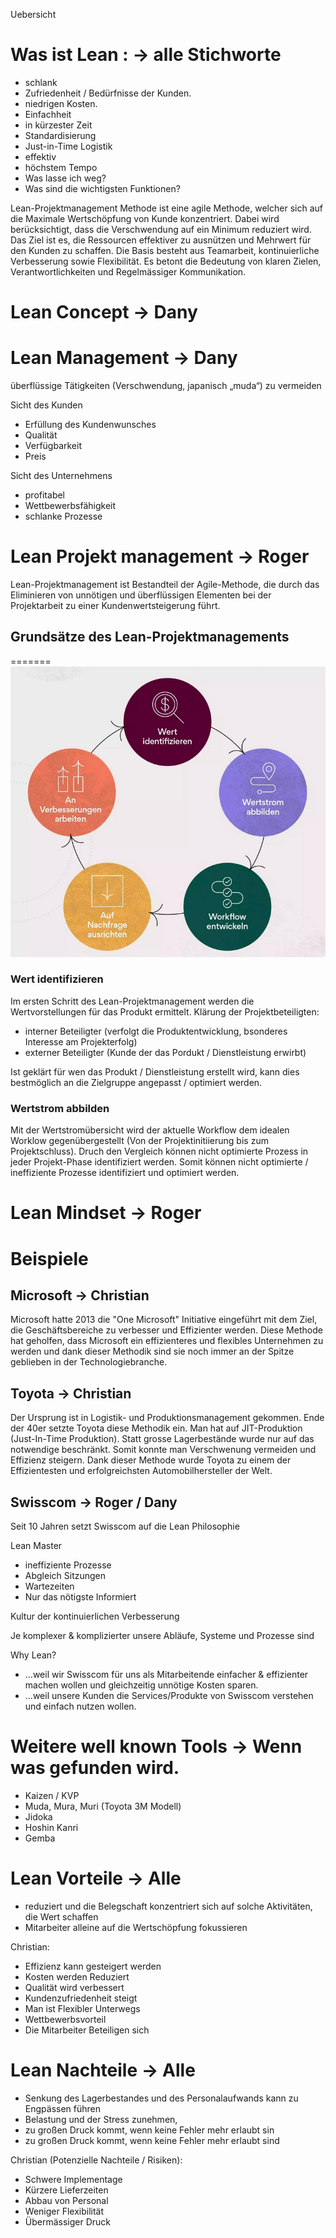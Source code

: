 Uebersicht


# Was ist Lean : -> alle Stichworte

- schlank
- Zufriedenheit / Bedürfnisse der Kunden.
- niedrigen Kosten.
- Einfachheit
- in kürzester Zeit
- Standardisierung
- Just-in-Time Logistik
- effektiv
- höchstem Tempo
- Was lasse ich weg?
- Was sind die wichtigsten Funktionen?

Lean-Projektmanagement Methode ist eine agile Methode, welcher sich auf die Maximale Wertschöpfung von Kunde konzentriert. Dabei wird berücksichtigt, dass die Verschwendung auf ein Minimum reduziert wird. Das Ziel ist es, die Ressourcen effektiver zu ausnützen und Mehrwert für den Kunden zu schaffen. Die Basis besteht aus Teamarbeit, kontinuierliche Verbesserung sowie Flexibilität. Es betont die Bedeutung von klaren Zielen, Verantwortlichkeiten und Regelmässiger Kommunikation.

# Lean Concept -> Dany 


# Lean Management -> Dany
überflüssige Tätigkeiten (Verschwendung, japanisch „muda“) zu vermeiden

Sicht des Kunden

- Erfüllung des Kundenwunsches
- Qualität
- Verfügbarkeit
- Preis

Sicht des Unternehmens

- profitabel
- Wettbewerbsfähigkeit
- schlanke Prozesse

# Lean Projekt management -> Roger
Lean-Projektmanagement ist Bestandteil der Agile-Methode, die durch das Eliminieren von unnötigen und überflüssigen Elementen bei der Projektarbeit zu einer Kundenwertsteigerung führt.

## Grundsätze des Lean-Projektmanagements

=======
![Grundsätze](./images/prj-mgmt-grundsaetze.png)

### Wert identifizieren
Im ersten Schritt des Lean-Projektmanagement werden die Wertvorstellungen für das Produkt ermittelt. Klärung der Projektbeteiligten:

- interner Beteiligter (verfolgt die Produktentwicklung, bsonderes Interesse am Projekterfolg)
- externer Beteiligter (Kunde der das Pordukt / Dienstleistung erwirbt)

Ist geklärt für wen das Produkt / Dienstleistung erstellt wird, kann dies bestmöglich an die Zielgruppe angepasst / optimiert werden.

### Wertstrom abbilden
Mit der Wertstromübersicht wird der aktuelle Workflow dem idealen Worklow gegenübergestellt (Von der Projektinitiierung bis zum Projektschluss).
Druch den Vergleich können nicht optimierte Prozess in jeder Projekt-Phase identifiziert werden. 
Somit können nicht optimierte / ineffiziente Prozesse identifiziert und optimiert werden.

# Lean Mindset -> Roger

# Beispiele
## Microsoft -> Christian 

Microsoft hatte 2013 die "One Microsoft" Initiative eingeführt mit dem Ziel, die Geschäftsbereiche zu verbesser und Effizienter werden. Diese Methode hat geholfen, dass Microsoft ein effizienteres und flexibles Unternehmen zu werden und dank dieser Methodik sind sie noch immer an der Spitze geblieben in der Technologiebranche.

## Toyota -> Christian

Der Ursprung ist in Logistik- und Produktionsmanagement gekommen. Ende der 40er setzte Toyota diese Methodik ein. Man hat auf JIT-Produktion (Just-In-Time Produktion). Statt grosse Lagerbestände wurde nur auf das notwendige beschränkt. Somit konnte man Verschwenung vermeiden und Effizienz steigern. Dank dieser Methode wurde Toyota zu einem der Effizientesten und erfolgreichsten Automobilhersteller der Welt.

## Swisscom -> Roger / Dany
Seit 10 Jahren setzt Swisscom auf die Lean Philosophie

Lean Master
- ineffiziente Prozesse
- Abgleich Sitzungen
- Wartezeiten
- Nur das nötigste Informiert


Kultur der kontinuierlichen Verbesserung

 Je komplexer & komplizierter unsere Abläufe, Systeme und Prozesse sind

 Why Lean? 

- …weil wir Swisscom für uns als Mitarbeitende einfacher & effizienter machen wollen und gleichzeitig unnötige Kosten sparen.
- …weil unsere Kunden die Services/Produkte von Swisscom verstehen und einfach nutzen wollen.


# Weitere well known Tools -> Wenn was gefunden wird.

- Kaizen / KVP
- Muda, Mura, Muri (Toyota 3M Modell)
- Jidoka
- Hoshin Kanri
- Gemba


# Lean Vorteile -> Alle 
- reduziert und die Belegschaft konzentriert sich auf solche Aktivitäten, die Wert schaffen
- Mitarbeiter alleine auf die Wertschöpfung fokussieren



Christian: 
- Effizienz kann gesteigert werden
- Kosten werden Reduziert
- Qualität wird verbessert 
- Kundenzufriedenheit steigt
- Man ist Flexibler Unterwegs
- Wettbewerbsvorteil
- Die Mitarbeiter Beteiligen sich

# Lean Nachteile -> Alle 
- Senkung des Lagerbestandes und des Personalaufwands kann zu Engpässen führen
- Belastung und der Stress zunehmen,
- zu großen Druck kommt, wenn keine Fehler mehr erlaubt sin
- zu großen Druck kommt, wenn keine Fehler mehr erlaubt sind

Christian (Potenzielle Nachteile / Risiken): 
- Schwere Implementage
- Kürzere Lieferzeiten
- Abbau von Personal
- Weniger Flexibilität
- Übermässiger Druck